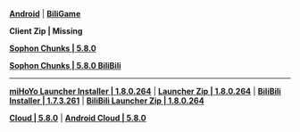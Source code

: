 **[Android](https://autopatchcn.yuanshen.com/client_app/download/Android/20250718182628_nnOpvKMewCwYMAFU/ydweb/yuanshen_5.8.0.apk)** | **[BiliGame](https://pkg.biligame.com/games/ys_5.8.0_35245262_35356052_20250722_022844_6cff4.apk)**

**Client Zip | Missing**

**[Sophon Chunks | 5.8.0](https://downloader-api.mihoyo.com/downloader/sophon_chunk/api/getBuild?branch=main&package_id=8xfMve0uwQ&password=CW8GbLNU8f&tag=5.8.0)**

**[Sophon Chunks | 5.8.0 BiliBili](https://downloader-api.mihoyo.com/downloader/sophon_chunk/api/getBuild?branch=main&package_id=ShYmPEuLMY&password=4Rj5ER1XxjQh&plat_app=ddxf5qt290cg&tag=5.8.0)**

---

**[miHoYo Launcher Installer | 1.8.0.264](https://autopatchcn.yuanshen.com/client_app/download/launcher/20250618114128_UtQRy4MyeonyqbV4/pcweb/yuanshen_setup_202506091312.exe)** | **[Launcher Zip | 1.8.0.264](https://hyp-webstatic.mihoyo.com/hyp-client/jGHBHlcOq1_1.8.0.264_1_1_cps_hyp_cn_jGHBHlcOq1_28mihoyo_202506181456_HnocjtxT.zip)** | **[BiliBili Installer | 1.7.3.261](https://pkg.biligame.com/games/yuanshen_setup_202506062048/096441/yuanshen_setup_202506062048.exe)** | **[BiliBili Launcher Zip | 1.8.0.264](https://hyp-webstatic.mihoyo.com/hyp-client/umfgRO5gh5_1.8.0.264_14_0_cps_hk4e_cn_umfgRO5gh5_17mihoyo_202506062046_MsAMUOHF.zip)**


**[Cloud | 5.8.0](https://autopatchcn.yuanshen.com/client_app/download/cloudgame/pc/20250722223343_asJmlA5NUihDDLBq/cypcweb/yscloud_5.8.0.exe)** | **[Android Cloud | 5.8.0](https://autopatchcn.yuanshen.com/client_app/download/cloudgame/android/20250722222107_KWGH8Bx7QHJCiKcw/cyydweb/yscloud_5.8.0.apk)**
